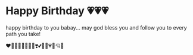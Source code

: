 <h1>Happy Birthday 💗💗💗</h1>
<p>happy birthday to you babay... may god bless you and follow you to every path you take!</p>
<p>❤️🧡💛💚💙💜🖤🤍❣️💕💞💓💗💖💘💝</p>
